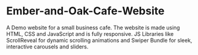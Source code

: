 # Ember-and-Oak-Cafe-Website
A Demo website for a small business cafe. The website is made using HTML, CSS and JavaScript and is fully responsive. JS Libraries like  ScrollReveal for dynamic scrolling animations and Swiper Bundle for sleek, interactive carousels and sliders.
